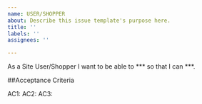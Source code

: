 ```yaml
---
name: USER/SHOPPER
about: Describe this issue template's purpose here.
title: ''
labels: ''
assignees: ''

---
```


As a Site User/Shopper I want to be able to *** so that I can ***.

##Acceptance Criteria

AC1:
AC2:
AC3:
